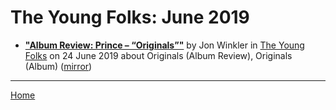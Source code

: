 # The Young Folks: June 2019

 - [**"Album Review: Prince – “Originals”"**](https://www.theyoungfolks.com/review/133972/album-review-prince-originals/) by Jon Winkler  in [The Young Folks](https://www.theyoungfolks.com/) on 24 June 2019 about Originals (Album Review), Originals (Album) ([mirror](https://web.archive.org/web/*/https://www.theyoungfolks.com/review/133972/album-review-prince-originals/))

----

[Home](./)

